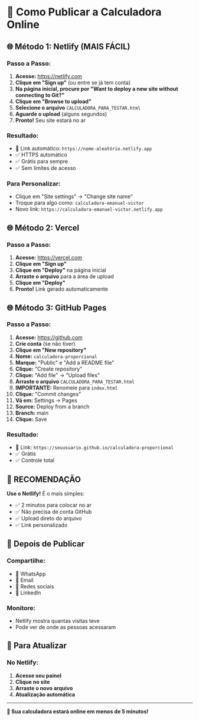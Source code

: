 # 🚀 Como Publicar a Calculadora Online

## 🌐 Método 1: Netlify (MAIS FÁCIL)

### Passo a Passo:
1. **Acesse:** https://netlify.com
2. **Clique em "Sign up"** (ou entre se já tem conta)
3. **Na página inicial, procure por "Want to deploy a new site without connecting to Git?"**
4. **Clique em "Browse to upload"**
5. **Selecione o arquivo** `CALCULADORA_PARA_TESTAR.html`
6. **Aguarde o upload** (alguns segundos)
7. **Pronto!** Seu site estará no ar

### Resultado:
- 🔗 Link automático: `https://nome-aleatório.netlify.app`
- ✅ HTTPS automático
- ✅ Grátis para sempre
- ✅ Sem limites de acesso

### Para Personalizar:
- Clique em "Site settings" → "Change site name"
- Troque para algo como: `calculadora-emanuel-victor`
- Novo link: `https://calculadora-emanuel-victor.netlify.app`

## 🌐 Método 2: Vercel

### Passo a Passo:
1. **Acesse:** https://vercel.com
2. **Clique em "Sign up"**
3. **Clique em "Deploy"** na página inicial
4. **Arraste o arquivo** para a área de upload
5. **Clique em "Deploy"**
6. **Pronto!** Link gerado automaticamente

## 🌐 Método 3: GitHub Pages

### Passo a Passo:
1. **Acesse:** https://github.com
2. **Crie conta** (se não tiver)
3. **Clique em "New repository"**
4. **Nome:** `calculadora-proporcional`
5. **Marque:** "Public" e "Add a README file"
6. **Clique:** "Create repository"
7. **Clique:** "Add file" → "Upload files"
8. **Arraste o arquivo** `CALCULADORA_PARA_TESTAR.html`
9. **IMPORTANTE:** Renomeie para `index.html`
10. **Clique:** "Commit changes"
11. **Vá em:** Settings → Pages
12. **Source:** Deploy from a branch
13. **Branch:** main
14. **Clique:** Save

### Resultado:
- 🔗 Link: `https://seuusuario.github.io/calculadora-proporcional`
- ✅ Grátis
- ✅ Controle total

## 🎯 RECOMENDAÇÃO

**Use o Netlify!** É o mais simples:
- ✅ 2 minutos para colocar no ar
- ✅ Não precisa de conta GitHub
- ✅ Upload direto do arquivo
- ✅ Link personalizado

## 📱 Depois de Publicar

### Compartilhe:
- 📲 WhatsApp
- 📧 Email  
- 📱 Redes sociais
- 💼 LinkedIn

### Monitore:
- Netlify mostra quantas visitas teve
- Pode ver de onde as pessoas acessaram

## 🔧 Para Atualizar

### No Netlify:
1. **Acesse seu painel**
2. **Clique no site**
3. **Arraste o novo arquivo**
4. **Atualização automática**

---

**🎉 Sua calculadora estará online em menos de 5 minutos!**